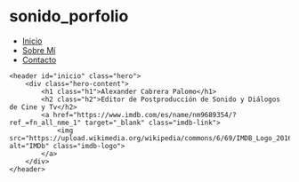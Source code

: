 # sonido_porfolio
<!DOCTYPE html>
<html lang="es">
<head>
    <meta charset="UTF-8">
    <meta name="viewport" content="width=device-width, initial-scale=1.0">
    <title>Mi CV Profesional</title>
    <link rel="stylesheet" href="css/estilo.css">
    <link rel="stylesheet" href="https://cdnjs.cloudflare.com/ajax/libs/font-awesome/6.0.0/css/all.min.css">
</head>
<body>
    <nav class="navbar">
        <ul class="nav-menu">
            <li><a href="Perfil_Profesional.html">Inicio</a></li>
            <li><a href="sobremi.html">Sobre Mí</a></li>
            <li><a href="conctacto.html">Contacto</a></li>
        </ul>
    </nav>

    <header id="inicio" class="hero">
        <div class="hero-content">
            <h1 class="h1">Alexander Cabrera Palomo</h1>
            <h2 class="h2">Editor de Postproducción de Sonido y Diálogos de Cine y Tv</h2>
            <a href="https://www.imdb.com/es/name/nm9689354/?ref_=fn_all_nme_1" target="_blank" class="imdb-link">
                <img src="https://upload.wikimedia.org/wikipedia/commons/6/69/IMDB_Logo_2016.svg" alt="IMDb" class="imdb-logo">
            </a>
        </div>
    </header>
</body>
</html>
